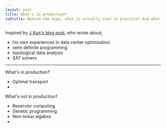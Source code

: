 ```yaml
---
layout: post
title: What's in production?
subtitle: Behind the hype, what is actually used in practice? And what isn't?
---
```


Inspired by [J Kun's blog post.](https://buttondown.email/j2kun/archive/e4294cb6-1e52-4c02-b2f9-21909f7cfec2) who wrote about;

- his own experiences in data center optimisation
- semi definite programming
- topological data analysis
- SAT solvers

***

What's in production? 

- Optimal transport
- 

What's not in production?

- Reservior computing
- Genetic programming
- Non-linear algebra
- 

